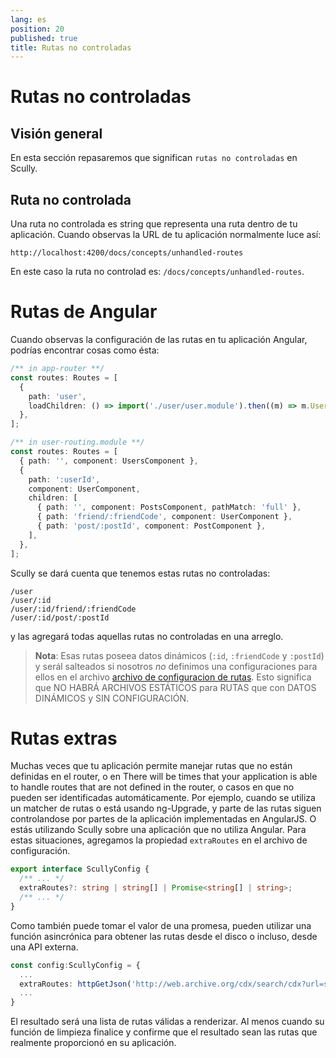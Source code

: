 ```yaml
---
lang: es
position: 20
published: true
title: Rutas no controladas
---
```


# Rutas no controladas

## Visión general

En esta sección repasaremos que significan `rutas no controladas` en Scully.

## Ruta no controlada

Una ruta no controlada es string que representa una ruta dentro de tu aplicación. Cuando observas la URL de tu aplicación normalmente luce así:

```
http://localhost:4200/docs/concepts/unhandled-routes
```

En este caso la ruta no controlad es: `/docs/concepts/unhandled-routes`.

# Rutas de Angular

Cuando observas la configuración de las rutas en tu aplicación Angular, podrías encontrar cosas como ésta:

```typescript
/** in app-router **/
const routes: Routes = [
  {
    path: 'user',
    loadChildren: () => import('./user/user.module').then((m) => m.UserModule),
  },
];

/** in user-routing.module **/
const routes: Routes = [
  { path: '', component: UsersComponent },
  {
    path: ':userId',
    component: UserComponent,
    children: [
      { path: '', component: PostsComponent, pathMatch: 'full' },
      { path: 'friend/:friendCode', component: UserComponent },
      { path: 'post/:postId', component: PostComponent },
    ],
  },
];
```

Scully se dará cuenta que tenemos estas rutas no controladas:

```
/user
/user/:id
/user/:id/friend/:friendCode
/user/:id/post/:postId
```

y las agregará todas aquellas rutas no controladas en una arreglo.

> **Nota**: Esas rutas poseea datos dinámicos (`:id`, `:friendCode` y `:postId`) y serál salteados si nosotros _no_ definimos una configuraciones para ellos en el archivo [archivo de configuracion de rutas]. Esto significa que NO HABRÁ ARCHIVOS ESTÁTICOS para RUTAS que con DATOS DINÁMICOS y SIN CONFIGURACIÓN.

# Rutas extras

Muchas veces que tu aplicación permite manejar rutas que no están definidas en el router, o en
There will be times that your application is able to handle routes that are not defined in the router, o casos en que no pueden ser identificadas automáticamente. Por ejemplo, cuando se utiliza un matcher de rutas o está usando ng-Upgrade, y parte de las rutas siguen controlandose por partes de la aplicación implementadas en AngularJS. O estás utilizando Scully sobre una aplicación que no utiliza Angular.
Para estas situaciones, agregamos la propiedad `extraRoutes` en el archivo de configuración.

```typescript
export interface ScullyConfig {
  /** ... */
  extraRoutes?: string | string[] | Promise<string[] | string>;
  /** ... */
}
```

Como también puede tomar el valor de una promesa, pueden utilizar una función asincrónica para obtener las rutas desde el disco o incluso, desde una API externa.

```typescript
const config:ScullyConfig = {
  ...
  extraRoutes: httpGetJson('http://web.archive.org/cdx/search/cdx?url=scully.io*&output=json').then(cleanup),
  ...
}
```

El resultado será una lista de rutas válidas a renderizar. Al menos cuando su función de limpieza finalice y confirme que el resultado sean las rutas que realmente proporcionó en su aplicación.

[archivo de configuracion de rutas]: /docs/Reference/config#routes-routeconfig

